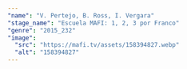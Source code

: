 ```yaml
---
"name": "V. Pertejo, B. Ross, I. Vergara"
"stage_name": "Escuela MAFI: 1, 2, 3 por Franco"
"genre": "2015_232"
"image":
  "src": "https://mafi.tv/assets/158394827.webp"
  "alt": "158394827"
---
```

